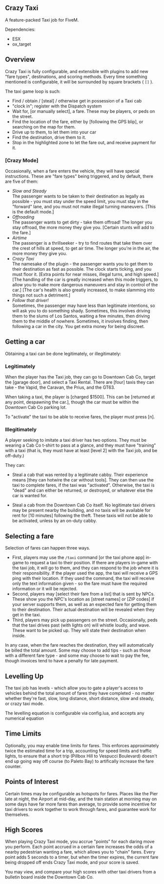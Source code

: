## Crazy Taxi

A feature-packed Taxi job for FiveM.

Dependencies: 
 - ESX
 - ox_target


## Overview

Crazy Taxi is fully configurable, and extensible with plugins to add new "fare types", destinations, and scoring methods. Every time something mentioned is configurable, it will be surrounded by square brackets ( `[]` ).


The taxi game loop is such:

* Find / obtain / [steal] / otherwise get in possession of a Taxi cab
* "clock in"; register with the Dispatch system
* Wait for, [or manually select], a fare. These may be players, or peds on the street.
* Find the location of the fare, either by [following the GPS blip], or searching on the map for them.
* Drive up to them, to let them into your car
* Find the destination, drive them to it.
* Stop in the highlighted zone to let the fare out, and receive payment for it.

### [Crazy Mode]

Occasionally, when a fare enters the vehicle, they will have special instructions. These are "fare types" being triggered, and by default, there are five of them:

- *Slow and Steady*  
  The passenger wants to be taken to their destination as legally as possible - you must stay under the speed limit, you must stay in the "forward" lane, and you must not make illegal turning maneuvers. 
  [This is the default mode.]
- *Offroading*  
  The passenger wants to get dirty - take them offroad! The longer you stay offroad, the more money they give you. [Certain stunts will add to the fare.]
- *Airtime*  
  The passenger is a thrillseeker - try to find routes that take them over the crest of hills at speed, to get air time. The longer you're in the air, the more money they give you.
- *Crazy Taxi*  
  The namesake of the plugin - the passenger wants you to get them to their destination as fast as possible. The clock starts ticking, and you must floor it. [Extra points for near misses, illegal turns, and high speed.] [The handling of the car is greatly increased when this mode triggers, to allow you to make more dangerous maneuvers and stay in control of the car.] [The car's health is also greatly increased, to make slamming into things not such a detriment.]
- *Follow that driver!*  
  Sometimes, the passenger may have less than legitimate intentions, so will ask you to do something shady. Sometimes, this involves driving them to the slums of Los Santos, waiting a few minutes, then driving them to the middle of nowhere. Sometimes, it involves finding, then following a car in the city. You get extra money for being discreet.


## Getting a car

Obtaining a taxi can be done legitimately, or illegitimately:

### Legitimately

When the player has the Taxi job, they can go to Downtown Cab Co, target the [garage door], and select a Taxi Rental. There are [four] taxis they can take - the Vapid, the Caravan, the Prius, and the GT63. 

When taking a taxi, the player is [charged $1500]. This can be [returned at any point, despawning the car.], though the car must be within the Downtown Cab Co parking lot. 

To "activate" the taxi to be able to receive fares, the player must press [n].

### Illegitimately

A player seeking to imitate a taxi driver has two options. They must be wearing a Cab Co t-shirt to pass at a glance, and they must have "training" with a taxi (that is, they must have at least [level 2] with the Taxi job, and be off-duty.)

They can:

- Steal a cab that was rented by a legitimate cabby. Their experience means [they can hotwire the car without tools]. They can then use the taxi to complete fares, if the taxi was "activated". Otherwise, the taxi is "dead" and can either be returned, or destroyed, or whatever else the car is wanted for.

- Steal a cab from the Downtown Cab Co itself. No legitimate taxi drivers may be present nearby the building, and no taxis will be available for rent for [10 minutes] following the theft. These taxis will not be able to be activated, unless by an on-duty cabby.

## Selecting a fare

Selection of fares can happen three ways.

- First, players may use the `/taxi` command [or the taxi phone app] in-game to request a taxi to their position. If there are players in-game with the taxi job, it will go to them, and they can respond to the job where it is their responsibility. If the player used the app, the taxi will receive a GPS ping with their location. If they used the command, the taxi will receive only the text information given - so the fare must have the required information or it will be rejected.
- Second, players may [select their fare from a list] that is sent by NPCs. These show you the NPC's location as [street names] or [ZIP codes] if your server supports them, as well as an expected fare for getting them to their destination. Their actual destination will be revealed when they get in the taxi.
- Third, players may pick up passengers on the street. Occasionally, peds that the taxi drives past (with lights on) will whistle loudly, and wave. These want to be picked up. They will state their destination when inside.

In any case, when the fare reaches the destination, they will automatically be billed the total amount. Some may choose to add tips - such as those with a different fare type - and some may choose to wait to pay the fee, though invoices tend to have a penalty for late payment.

## Levelling Up

The taxi job has levels - which allow you to gate a player's access to vehicles behind the total amount of fares they have completed - no matter whether they're fast, slow, long distance, short distance, slow and steady, or crazy taxi mode.

The levelling equation is configurable via config.lua, and accepts any numerical equation 

## Time Limits

Optionally, you may enable time limits for fares. This enforces approximately twice the estimated time for a trip, accounting for speed limits and traffic lights, to ensure that a short trip (Pillbox Hill to Vespucci Boulevard) doesn't end up going way off course (to Paleto Bay) to artifically increase the fare counter.

## Points of Interest

Certain times may be configurable as hotspots for fares. Places like the Pier late at night, the Airport at mid-day, and the train station at morning may on some days have far more fares than average, to provide some incentive for taxi drivers to work together to work through fares, and guarantee work for themselves.

## High Scores

When playing Crazy Taxi mode, you accrue "points" for each daring move you perform. Each point accrued in a certain fare increases the odds of a nearby pedestrian wanting a fare, which allows you to "chain" fares. Every point adds 5 seconds to a timer, but when the timer expires, the current fare being dropped off ends Crazy Taxi mode, and your score is saved. 

You may view, and compare your high scores with other taxi drivers from a bulletin board inside the Downtown Cab Co.